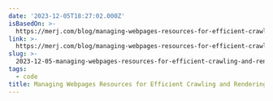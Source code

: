 ```yaml
---
date: '2023-12-05T18:27:02.000Z'
isBasedOn: >-
  https://merj.com/blog/managing-webpages-resources-for-efficient-crawling-and-rendering
link: >-
  https://merj.com/blog/managing-webpages-resources-for-efficient-crawling-and-rendering
slug: >-
  2023-12-05-managing-webpages-resources-for-efficient-crawling-and-rendering-or-merj
tags:
  - code
title: Managing Webpages Resources for Efficient Crawling and Rendering | Merj
---
```


